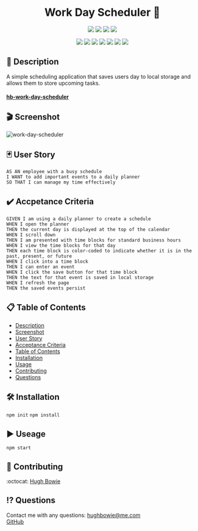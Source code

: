 <h1 align="center">Work Day Scheduler 🚀</h1>

<p align="center">
    <img src="https://img.shields.io/github/repo-size/hugh-bowie/work-day-scheduler" />
    <img src="https://img.shields.io/github/languages/top/hugh-bowie/work-day-scheduler"  />
    <img src="https://img.shields.io/github/issues/hugh-bowie/work-day-scheduler" />
    <img src="https://img.shields.io/github/last-commit/hugh-bowie/work-day-scheduler" >

</p>
<p align="center">
    <img src="https://img.shields.io/badge/React-0099ff"  />
    <img src="https://img.shields.io/badge/Apollo_Server-33cc33" />
    <img src="https://img.shields.io/badge/Express-orange" />
    <img src="https://img.shields.io/badge/graphQL-99ccff"  />
    <img src="https://img.shields.io/badge/Jsonwebtoken-99ff99"  />
    <img src="https://img.shields.io/badge/redux-blueviolet"  />
    <img src="https://img.shields.io/badge/mongoose-ff4d4d"  />
</p>

## 📓 Description

A simple scheduling application that saves users day to local storage and allows
them to store upcoming tasks.

#### [hb-work-day-scheduler](https://hugh-bowie.github.io/work-day-scheduler/)

## 🎬 Screenshot

![work-day-scheduler](./🛍️-Shop-Shop.gif)

## 🃏 User Story

```
AS AN employee with a busy schedule
I WANT to add important events to a daily planner
SO THAT I can manage my time effectively
```

## ✔️ Accpetance Criteria

```
GIVEN I am using a daily planner to create a schedule
WHEN I open the planner
THEN the current day is displayed at the top of the calendar
WHEN I scroll down
THEN I am presented with time blocks for standard business hours
WHEN I view the time blocks for that day
THEN each time block is color-coded to indicate whether it is in the past, present, or future
WHEN I click into a time block
THEN I can enter an event
WHEN I click the save button for that time block
THEN the text for that event is saved in local storage
WHEN I refresh the page
THEN the saved events persist
```

## 📋 Table of Contents

- [Description](#description)
- [Screenshot](#Screenshot)
- [User Story](#user-story)
- [Acceptance Criteria](#acceptance-criteria)
- [Table of Contents](#table-of-contents)
- [Installation](#installation)
- [Usage](#usage)
- [Contributing](#contributing)
- [Questions](#questions)

## 🛠 Installation

`npm init` `npm install`

## ▶️ Useage

`npm start`

## 🍻 Contributing

:octocat: [Hugh Bowie](https://github.com/hugh-bowie)

## ⁉️ Questions

Contact me with any questions:
[hughbowie@me.com](mailto:hughbowie@me.com)<br />[GitHub](https://github.com/hugh-bowie)<br />
